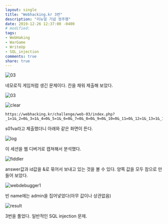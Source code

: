 ```yaml
---
layout: single
title: "Webhacking.kr 3번"
description: "리뉴얼 기념 정주행"
date: 2019-12-26 12:37:00 -0400
# modified: 
tags: 
- WebHaking
- WarGame
- WriteUp
- SQL_injection
comments: true
share: true
---
```


![03]({{site.url}}{{site.baseurl}}/assets/images/2019-12-26-WriteUp-Webhacking.kr-03/0.PNG)

네모로직 게임처럼 생긴 문제이다. 칸을 채워 제출해 보았다.

![03]({{site.url}}{{site.baseurl}}/assets/images/2019-12-26-WriteUp-Webhacking.kr-03/1.PNG)

![clear]({{site.url}}{{site.baseurl}}/assets/images/2019-12-26-WriteUp-Webhacking.kr-03/2.PNG)

```url
https://webhacking.kr/challenge/web-03/index.php?_1=1&_2=0&_3=1&_4=0&_5=1&_6=0&_7=0&_8=0&_9=0&_10=0&_11=0&_12=1&_13=1&_14=1&_15=0&_16=0&_17=1&_18=0&_19=1&_20=0&_21=1&_22=1&_23=1&_24=1&_25=1&_answer=1010100000011100101011111
```

s01va라고 제출했더니 아래와 같은 화면이 뜬다.

![log]({{site.url}}{{site.baseurl}}/assets/images/2019-12-26-WriteUp-Webhacking.kr-03/3.PNG)

이 세션을 웹 디버거로 캡쳐해서 분석했다.

![fiddler]({{site.url}}{{site.baseurl}}/assets/images/2019-12-26-WriteUp-Webhacking.kr-03/4.PNG)

answer값과 id값을 &로 묶어서 보내고 있는 것을 볼 수 있다. 양쪽 값을 모두 참으로 만들어 보았다.

![webdebugger1]({{site.url}}{{site.baseurl}}/assets/images/2019-12-26-WriteUp-Webhacking.kr-03/5.PNG)

빈 name에는 admin을 집어넣었다(아무 값이나 상관없음)

![result]({{site.url}}{{site.baseurl}}/assets/images/2019-12-26-WriteUp-Webhacking.kr-03/6.PNG)

3번을 풀었다. 일반적인 SQL injection 문제.